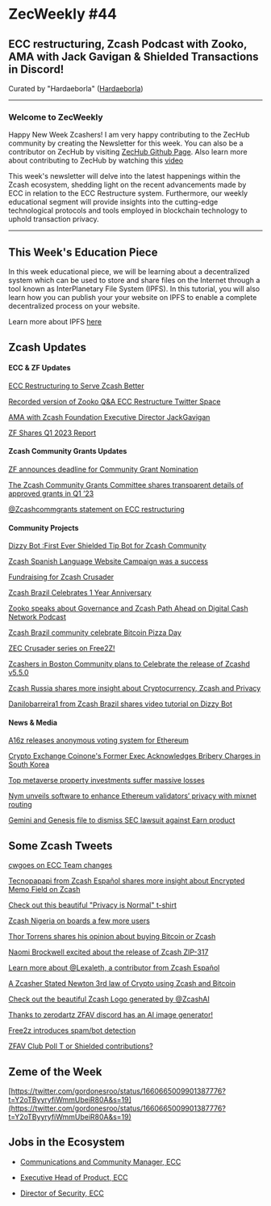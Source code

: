 # ZecWeekly #44

ECC restructuring, Zcash Podcast with Zooko, AMA with Jack Gavigan & Shielded Transactions in Discord!
---

Curated by "Hardaeborla" ([Hardaeborla](https://twitter.com/ayanlajaadebola))

---

### Welcome to ZecWeekly

Happy New Week Zcashers! I am very happy contributing to the ZecHub community by creating the Newsletter for this week. You can also be a contributor on ZecHub by visiting [ZecHub Github Page](https://github.com/ZecHub/zechub). Also learn more about contributing to ZecHub by watching this [video](https://youtu.be/8eYDTyV39a4) 

This week's newsletter will delve into the latest happenings within the Zcash ecosystem, shedding light on the recent advancements made by ECC in relation to the ECC Restructure system. Furthermore, our weekly educational segment will provide insights into the cutting-edge technological protocols and tools employed in blockchain technology to uphold transaction privacy.

---

## This Week's Education Piece 

In this week educational piece, we will be learning about a decentralized system which can be used to store and share files on the Internet through a tool known as InterPlanetary File System (IPFS). In this tutorial, you will also learn how you can publish your your website on IPFS to enable a complete decentralized process on your website. 

Learn more about IPFS [here](https://wiki.zechub.xyz/zfav/guides/publish-a-site-on-ipfs) 



## Zcash Updates


#### ECC & ZF Updates

[ECC Restructuring to Serve Zcash Better](https://twitter.com/ElectricCoinCo/status/1661465802158096385?t=QSV9FIa-U1arSbN8-jxLtw&s=19) 

[Recorded version of Zooko Q&A ECC Restructure Twitter Space](https://twitter.com/RuZcash/status/1662178679110107136?t=IPMADdyCYywxOAZGWUQogQ&s=19) 

[AMA with Zcash Foundation Executive Director JackGavigan](https://twitter.com/ZcashFoundation/status/1662165579640209419?t=INd4BJ_yVbvsUR1FqvFHfg&s=19) 

[ZF Shares Q1 2023 Report](https://twitter.com/ZcashFoundation/status/1661844765326069760?t=S_UStdEbLIDMSxdPw1tVgQ&s=19) 





#### Zcash Community Grants Updates

[ZF announces deadline for Community Grant Nomination](https://twitter.com/ZcashFoundation/status/1660708092848250897?t=zR4EKlTKPwifESqDAgfCfg&s=19) 

[The Zcash Community Grants Committee shares transparent details of approved grants in Q1 ’23](https://twitter.com/ZcashCommGrants/status/1662142098328502301?t=yD54728tk1bwdreV1LwaHQ&s=19) 


[@Zcashcommgrants statement on ECC restructuring](https://twitter.com/ZcashCommGrants/status/1661886794353311745?t=R_QN3W0h6h53hO7bKyiIVg&s=19) 



#### Community Projects

[Dizzy Bot :First Ever Shielded Tip Bot for Zcash Community](https://twitter.com/Zcashbrazil/status/1661870731976757248?t=RkeTzrPYyGR7ZxNZsdjFEA&s=19) 

[Zcash Spanish Language Website Campaign was a success](https://twitter.com/gordonesroo/status/1661886030230724610?t=JRpjOjTQlO3n1124iBsAIA&s=19) 

[Fundraising for Zcash Crusader](https://twitter.com/ZcashCrusader/status/1661705243627778050?s=19) 

[Zcash Brazil Celebrates 1 Year Anniversary](https://twitter.com/michae2xl/status/1662098055166820355?s=19) 

[Zooko speaks about Governance and Zcash Path Ahead on Digital Cash Network Podcast](https://twitter.com/DigitalCashNet/status/1661737124306259969?t=5wGkb0ZsAm2J2wOi01pB3g&s=19) 

[Zcash Brazil community celebrate Bitcoin Pizza Day](https://twitter.com/Zcashbrazil/status/1662211791127212032?t=X9LZrdPKtZq3Q-bCEtRTPw&s=19) 

[ZEC Crusader series on Free2Z!]()

[Zcashers in Boston Community plans to Celebrate the  release of Zcashd v5.5.0](https://twitter.com/BostonZcash/status/1660699266686304258?t=4HyQ6vhAOxl-rbe3tNxJNg&s=19) 

[Zcash Russia shares more insight about Cryptocurrency, Zcash and Privacy](https://twitter.com/ZcashRussia/status/1659984940316909569?t=aAxWKMJ-7u56jPGmwu11vw&s=19) 

[Danilobarreira1 from Zcash Brazil shares video tutorial on Dizzy Bot](https://twitter.com/Zcashbrazil/status/1662092640274219008?t=No9-Mhw66bzfLXNur1XEDQ&s=19) 



#### News & Media

[A16z releases anonymous voting system for Ethereum](https://cointelegraph.com/news/a16z-releases-anonymous-voting-system-for-ethereum) 

[Crypto Exchange Coinone's Former Exec Acknowledges Bribery Charges in South Korea](https://www.google.com/amp/s/www.coindesk.com/policy/2023/05/26/crypto-exchange-coinones-former-exec-acknowledges-bribery-charges-in-south-korea-report/%3foutputType=amp) 

[Top metaverse property investments suffer massive losses](https://cointelegraph.com/news/top-metaverse-property-investments-suffer-massive-losses-report) 

[Nym unveils software to enhance Ethereum validators’ privacy with mixnet routing](https://www.theblock.co/post/232340/nym-ethereum-validators-privacy) 

[Gemini and Genesis file to dismiss SEC lawsuit against Earn product](https://cointelegraph.com/news/gemini-files-to-dismiss-sec-s-lawsuit-over-its-earn-product) 



## Some Zcash Tweets

[cwgoes on ECC Team changes](https://twitter.com/cwgoes/status/1661662770931138566)

[Tecnopapapi from Zcash Español shares more insight about Encrypted Memo Field on Zcash](https://twitter.com/Zcashesp/status/1661865717069668354?t=cP2Gdr6Xr2abTqCkN8vLGw&s=19) 

[Check out this beautiful "Privacy is Normal" t-shirt](https://twitter.com/michae2xl/status/1661714459012866051?s=19) 

[Zcash Nigeria on boards a few more users](https://twitter.com/ZcashNigeria/status/1662547058543284226?cxt=HHwWhMC-7bfvxpIuAAAA)

[Thor Torrens shares his opinion about buying Bitcoin or Zcash](https://twitter.com/ThorTorrens/status/1662271813194227712?t=LFhgbkA5L4nRzE-Ak3D2oQ&s=19) 

[Naomi Brockwell excited about the release of Zcash ZIP-317](https://twitter.com/naomibrockwell/status/1662201885833535488?t=TVr9ktcPieWMNVUx7q-H-Q&s=19) 

[Learn more about @Lexaleth, a contributor from Zcash Español](https://twitter.com/Zcashesp/status/1662259775680180225?t=PA1p8dU2mHZTztB1aEQv5g&s=19) 

[A Zcasher Stated Newton 3rd law of Crypto using Zcash and Bitcoin](https://twitter.com/zecmec21/status/1662369101229031424?t=-d0YhAIkNB6NrweYRdQt1w&s=19) 

[Check out the beautiful Zcash Logo generated by @ZcashAI](https://twitter.com/ZcashAI/status/1662383143909838848?t=LdauYDaVCxJhJEGX2iirbg&s=19) 

[Thanks to zerodartz ZFAV discord has an AI image generator!](https://twitter.com/ZFAVClub/status/1662376958838071296?cxt=HHwWgICzparC-ZEuAAAA)

[Free2z introduces spam/bot detection](https://twitter.com/free2zcash/status/1662373454262435846)

[ZFAV Club Poll T or Shielded contributions?](https://twitter.com/ZFAVClub/status/1662765735498641415?cxt=HHwWjsCzkY6oqpMuAAAA)



## Zeme of the Week

[https://twitter.com/gordonesroo/status/1660665009901387776?t=Y2oTByyryfiWmmUbeiR80A&s=19](https://twitter.com/gordonesroo/status/1660665009901387776?t=Y2oTByyryfiWmmUbeiR80A&s=19) 


## Jobs in the Ecosystem

- [Communications and Community Manager, ECC](https://apply.workable.com/electric-coin-company/j/0EB27EE759/)

- [Executive Head of Product, ECC](https://apply.workable.com/electric-coin-company/j/6ACEC09B90/)

- [Director of Security, ECC](https://apply.workable.com/electric-coin-company/j/E68A4C20E2/)
